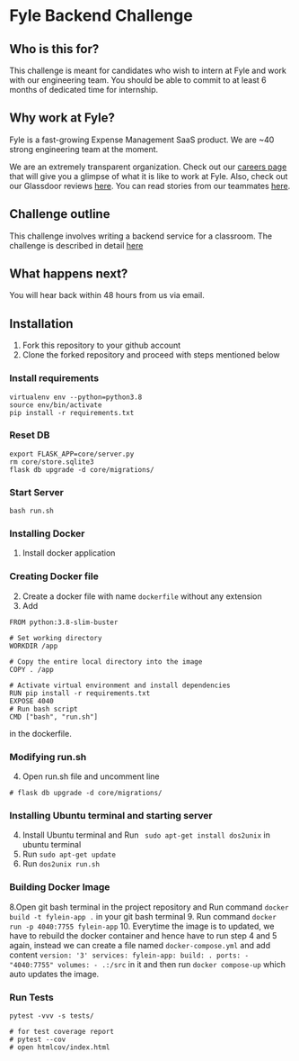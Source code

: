 # Fyle Backend Challenge

## Who is this for?

This challenge is meant for candidates who wish to intern at Fyle and work with our engineering team. You should be able to commit to at least 6 months of dedicated time for internship.

## Why work at Fyle?

Fyle is a fast-growing Expense Management SaaS product. We are ~40 strong engineering team at the moment. 

We are an extremely transparent organization. Check out our [careers page](https://careers.fylehq.com) that will give you a glimpse of what it is like to work at Fyle. Also, check out our Glassdoor reviews [here](https://www.glassdoor.co.in/Reviews/Fyle-Reviews-E1723235.htm). You can read stories from our teammates [here](https://stories.fylehq.com).


## Challenge outline

This challenge involves writing a backend service for a classroom. The challenge is described in detail [here](./Application.md)


## What happens next?

You will hear back within 48 hours from us via email. 


## Installation

1. Fork this repository to your github account
2. Clone the forked repository and proceed with steps mentioned below

### Install requirements

```
virtualenv env --python=python3.8
source env/bin/activate
pip install -r requirements.txt
```
### Reset DB

```
export FLASK_APP=core/server.py
rm core/store.sqlite3
flask db upgrade -d core/migrations/
```
### Start Server

```
bash run.sh
```
### Installing Docker
1.	Install docker application
### Creating Docker file
2. Create a docker file with name `dockerfile` without any extension
3. Add
```
FROM python:3.8-slim-buster

# Set working directory
WORKDIR /app

# Copy the entire local directory into the image
COPY . /app

# Activate virtual environment and install dependencies
RUN pip install -r requirements.txt
EXPOSE 4040
# Run bash script
CMD ["bash", "run.sh"]
```
in the dockerfile.
### Modifying run.sh
4. Open run.sh file and uncomment line 
```
# flask db upgrade -d core/migrations/
```
### Installing Ubuntu terminal and starting server
4. Install Ubuntu terminal and Run ` sudo apt-get install dos2unix` in ubuntu terminal
6. Run `sudo apt-get update` 
7. Run `dos2unix run.sh`
### Building Docker Image
8.Open git bash terminal in the project repository and Run command 
`docker build -t fylein-app .`
in your git bash terminal
9. Run command 
`docker run -p 4040:7755 fylein-app`
10. Everytime the image is to updated, we have to rebuild the docker container and hence have to run step 4 and 5 again, instead we can create a file named `docker-compose.yml` and add content 
`version: '3'
services:
  fylein-app:
    build: .
    ports:
      - "4040:7755"
    volumes:
      - .:/src`
in it and then run `docker compose-up` which auto updates the image.


### Run Tests

```
pytest -vvv -s tests/

# for test coverage report
# pytest --cov
# open htmlcov/index.html
```
